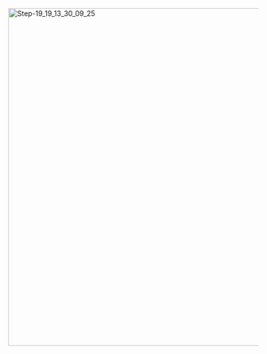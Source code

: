 <img width="1366" height="679" alt="Step-19_19_13_30_09_25" src="https://github.com/user-attachments/assets/022826ef-f3c3-4a53-89e9-05b0e05ce73b" />
